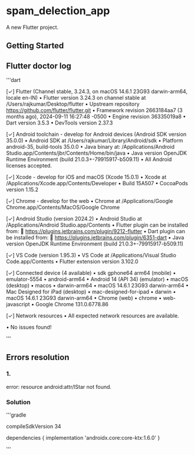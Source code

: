 # spam_delection_app

A new Flutter project.

## Getting Started

## Flutter doctor log
'''dart

[✓] Flutter (Channel stable, 3.24.3, on macOS 14.6.1 23G93 darwin-arm64, locale
    en-IN)
    • Flutter version 3.24.3 on channel stable at /Users/rajkumar/Desktop/flutter
    • Upstream repository https://github.com/flutter/flutter.git
    • Framework revision 2663184aa7 (3 months ago), 2024-09-11 16:27:48 -0500
    • Engine revision 36335019a8
    • Dart version 3.5.3
    • DevTools version 2.37.3

[✓] Android toolchain - develop for Android devices (Android SDK version 35.0.0)
    • Android SDK at /Users/rajkumar/Library/Android/sdk
    • Platform android-35, build-tools 35.0.0
    • Java binary at: /Applications/Android
      Studio.app/Contents/jbr/Contents/Home/bin/java
    • Java version OpenJDK Runtime Environment (build 21.0.3+-79915917-b509.11)
    • All Android licenses accepted.

[✓] Xcode - develop for iOS and macOS (Xcode 15.0.1)
    • Xcode at /Applications/Xcode.app/Contents/Developer
    • Build 15A507
    • CocoaPods version 1.15.2

[✓] Chrome - develop for the web
    • Chrome at /Applications/Google Chrome.app/Contents/MacOS/Google Chrome

[✓] Android Studio (version 2024.2)
    • Android Studio at /Applications/Android Studio.app/Contents
    • Flutter plugin can be installed from:
      🔨 https://plugins.jetbrains.com/plugin/9212-flutter
    • Dart plugin can be installed from:
      🔨 https://plugins.jetbrains.com/plugin/6351-dart
    • Java version OpenJDK Runtime Environment (build 21.0.3+-79915917-b509.11)

[✓] VS Code (version 1.95.3)
    • VS Code at /Applications/Visual Studio Code.app/Contents
    • Flutter extension version 3.102.0

[✓] Connected device (4 available)
    • sdk gphone64 arm64 (mobile)     • emulator-5554         • android-arm64  •
      Android 14 (API 34) (emulator)
    • macOS (desktop)                 • macos                 • darwin-arm64   •
      macOS 14.6.1 23G93 darwin-arm64
    • Mac Designed for iPad (desktop) • mac-designed-for-ipad • darwin         •
      macOS 14.6.1 23G93 darwin-arm64
    • Chrome (web)                    • chrome                • web-javascript •
      Google Chrome 131.0.6778.86

[✓] Network resources
    • All expected network resources are available.

• No issues found!

'''

## Errors resolution
### 1.
error: resource android:attr/lStar not found.

### Solution

'''gradle

compileSdkVersion 34

dependencies {
    implementation 'androidx.core:core-ktx:1.6.0' 
}

'''